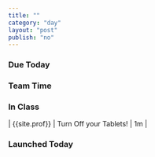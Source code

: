 ```yaml
---
title: ""
category: "day"
layout: "post"
publish: "no"
---
```


### Due Today

### Team Time

### In Class

| {{site.prof}} | Turn Off your Tablets! | 1m |

### Launched Today

